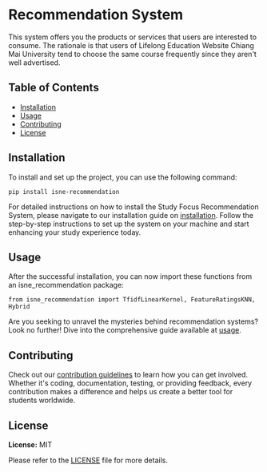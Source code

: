 # Recommendation System

This system offers you the products or services that users are interested to consume. The rationale is that users of Lifelong Education Website Chiang Mai University tend to choose the same course frequently since they aren't well advertised.

## Table of Contents

- [Installation](#installation)
- [Usage](#usage)
- [Contributing](#contributing)
- [License](#license)

## Installation

To install and set up the project, you can use the following command:
```
pip install isne-recommendation
```

For detailed instructions on how to install the Study Focus Recommendation System, please navigate to our installation guide on [installation](https://isne-recommendation.gitbook.io/recommendation-system/installation). Follow the step-by-step instructions to set up the system on your machine and start enhancing your study experience today.

## Usage

After the successful installation, you can now import these functions from an isne_recommendation package:

```
from isne_recommendation import TfidfLinearKernel, FeatureRatingsKNN, Hybrid
```

Are you seeking to unravel the mysteries behind recommendation systems? Look no further! Dive into the comprehensive guide available at [usage](https://isne-recommendation.gitbook.io/recommendation-system/usage).

## Contributing

Check out our [contribution guidelines](https://isne-recommendation.gitbook.io/recommendation-system/contributing) to learn how you can get involved. Whether it's coding, documentation, testing, or providing feedback, every contribution makes a difference and helps us create a better tool for students worldwide.

## License

**License:** MIT

Please refer to the [LICENSE](https://docs.isne-recommendation.com/license) file for more details.
